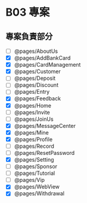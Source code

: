 # B03 專案

## 專案負責部分

- [ ] @pages/AboutUs
- [x] @pages/AddBankCard
- [x] @pages/CardManagement
- [x] @pages/Customer
- [ ] @pages/Deposit
- [ ] @pages/Discount
- [ ] @pages/Entry
- [x] @pages/Feedback
- [x] @pages/Home
- [ ] @pages/Invite
- [ ] @pages/JoinUs
- [x] @pages/MessageCenter
- [x] @pages/Mine
- [x] @pages/Profile
- [ ] @pages/Record
- [ ] @pages/ResetPassword
- [x] @pages/Setting
- [ ] @pages/Sponsor
- [ ] @pages/Tutorial
- [ ] @pages/Vip
- [x] @pages/WebView
- [x] @pages/Withdrawal
